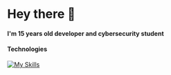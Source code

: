 # Hey there 👋

#### I'm 15 years old developer and cybersecurity student

#### Technologies
[![My Skills](https://skillicons.dev/icons?i=bash,cs,bootstrap,git,docker,sqlite,mysql,postgres,html,css)](https://skillicons.dev)
